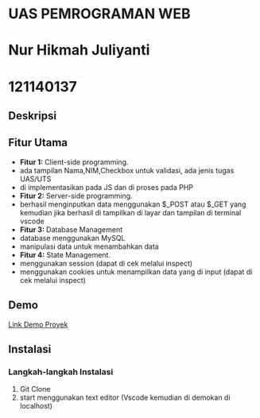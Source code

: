 # UAS PEMROGRAMAN WEB
# Nur Hikmah Juliyanti
# 121140137

## Deskripsi

## Fitur Utama

- **Fitur 1:** Client-side programming.
- ada tampilan Nama,NIM,Checkbox untuk validasi, ada jenis tugas UAS/UTS
- di implementasikan pada JS dan di proses pada PHP
- **Fitur 2:** Server-side programming.
- berhasil menginputkan data menggunakan $_POST atau $_GET yang kemudian jika berhasil di tampilkan di layar dan tampilan di terminal vscode
- **Fitur 3:** Database Management
- database menggunakan MySQL
- manipulasi data untuk menambahkan data
- **Fitur 4:** State Management.
- menggunakan session (dapat di cek melalui inspect)
- menggunakan cookies untuk menampilkan data yang di input (dapat di cek melalui inspect)

## Demo

[Link Demo Proyek](https://example.com)


## Instalasi

### Langkah-langkah Instalasi

1. Git Clone
2. start menggunakan text editor (Vscode kemudian di demokan di localhost)

